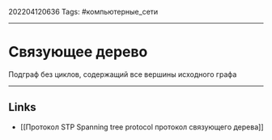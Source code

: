 202204120636
Tags: #компьютерные_сети

---

# Связующее дерево

Подграф без циклов, содержащий все вершины исходного графа

---
## Links
- [[Протокол STP Spanning tree protocol протокол связующего дерева]]